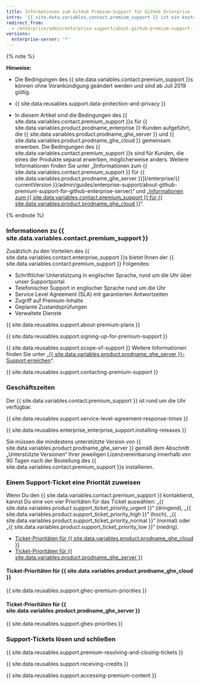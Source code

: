 ```yaml
---
title: Informationen zum GitHub Premium-Support für GitHub Enterprise
intro: '{{ site.data.variables.contact.premium_support }} ist ein kostenpflichtiges, ergänzendes Supportangebot für {{ site.data.variables.product.prodname_enterprise }}-Kunden.'
redirect_from:
  - /enterprise/admin/enterprise-support/about-github-premium-support-for-github-enterprise
versions:
  enterprise-server: '*'
---
```


{% note %}

**Hinweise:**

- Die Bedingungen des {{ site.data.variables.contact.premium_support }}s können ohne Vorankündigung geändert werden und sind ab Juli 2019 gültig.

- {{ site.data.reusables.support.data-protection-and-privacy }}

- In diesem Artikel sind die Bedingungen des {{ site.data.variables.contact.premium_support }}s für {{ site.data.variables.product.prodname_enterprise }}-Kunden aufgeführt, die {{ site.data.variables.product.prodname_ghe_server }} und {{ site.data.variables.product.prodname_ghe_cloud }} gemeinsam erwerben. Die Bedingungen des {{ site.data.variables.contact.premium_support }}s sind für Kunden, die eines der Produkte separat erwerben, möglicherweise anders. Weitere Informationen finden Sie unter „[Informationen zum {{ site.data.variables.contact.premium_support }} für {{ site.data.variables.product.prodname_ghe_server }}](/enterprise/{{ currentVersion }}/admin/guides/enterprise-support/about-github-premium-support-for-github-enterprise-server)“ und „<a href="/articles/about-github-premium-support-for-github-enterprise-cloud" class="dotcom-only">Informationen zum {{ site.data.variables.contact.premium_support }} für {{ site.data.variables.product.prodname_ghe_cloud }}</a>“.

{% endnote %}

### Informationen zu {{ site.data.variables.contact.premium_support }}

Zusätzlich zu den Vorteilen des {{ site.data.variables.contact.enterprise_support }}s bietet Ihnen der {{ site.data.variables.contact.premium_support }} Folgendes:
  - Schriftlicher Unterstützung in englischer Sprache, rund um die Uhr über unser Supportportal
  - Telefonischer Support in englischer Sprache rund um die Uhr
  - Service Level Agreement (SLA) mit garantierten Antwortzeiten
  - Zugriff auf Premium-Inhalte
  - Geplante Zustandsprüfungen
  - Verwaltete Dienste

{{ site.data.reusables.support.about-premium-plans }}

{{ site.data.reusables.support.signing-up-for-premium-support }}

{{ site.data.reusables.support.scope-of-support }} Weitere Informationen finden Sie unter „[{{ site.data.variables.product.prodname_ghe_server }}-Support erreichen](/enterprise/admin/guides/enterprise-support/reaching-github-support)“.

{{ site.data.reusables.support.contacting-premium-support }}

### Geschäftszeiten

Der {{ site.data.variables.contact.premium_support }} ist rund um die Uhr verfügbar.

{{ site.data.reusables.support.service-level-agreement-response-times }}

{{ site.data.reusables.enterprise_enterprise_support.installing-releases }}

Sie müssen die mindestens unterstützte Version von {{ site.data.variables.product.prodname_ghe_server }} gemäß dem Abschnitt „Unterstützte Versionen“ Ihrer jeweiligen Lizenzvereinbarung innerhalb von 90 Tagen nach der Bestellung des {{ site.data.variables.contact.premium_support }}s installieren.

### Einem Support-Ticket eine Priorität zuweisen

Wenn Du den {{ site.data.variables.contact.premium_support }} kontaktierst, kannst Du eine von vier Prioritäten für das Ticket auswählen: „{{ site.data.variables.product.support_ticket_priority_urgent }}“ (dringend), „{{ site.data.variables.product.support_ticket_priority_high }}“ (hoch), „{{ site.data.variables.product.support_ticket_priority_normal }}“ (normal) oder „{{ site.data.variables.product.support_ticket_priority_low }}“ (niedrig).

- [Ticket-Prioritäten für {{ site.data.variables.product.prodname_ghe_cloud }}](#ticket-priorities-for-github-enterprise-cloud)
- [Ticket-Prioritäten für {{ site.data.variables.product.prodname_ghe_server }}](#ticket-priorities-for-github-enterprise-server)

#### Ticket-Prioritäten für {{ site.data.variables.product.prodname_ghe_cloud }}

{{ site.data.reusables.support.ghec-premium-priorities }}

#### Ticket-Prioritäten für {{ site.data.variables.product.prodname_ghe_server }}

{{ site.data.reusables.support.ghes-priorities }}

### Support-Tickets lösen und schließen

{{ site.data.reusables.support.premium-resolving-and-closing-tickets }}

{{ site.data.reusables.support.receiving-credits }}

{{ site.data.reusables.support.accessing-premium-content }}
